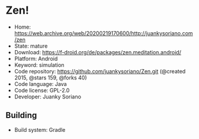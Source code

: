 # Zen!

- Home: https://web.archive.org/web/20200219170600/http://juankysoriano.com/zen
- State: mature
- Download: https://f-droid.org/de/packages/zen.meditation.android/
- Platform: Android
- Keyword: simulation
- Code repository: https://github.com/juankysoriano/Zen.git (@created 2015, @stars 159, @forks 40)
- Code language: Java
- Code license: GPL-2.0
- Developer: Juanky Soriano

## Building

- Build system: Gradle

